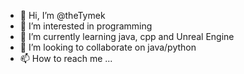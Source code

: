 - 👋 Hi, I’m @theTymek
- 👀 I’m interested in programming
- 🌱 I’m currently learning java, cpp and Unreal Engine
- 💞️ I’m looking to collaborate on java/python
- 📫 How to reach me ...

<!---
theTymek/theTymek is a ✨ special ✨ repository because its `README.md` (this file) appears on your GitHub profile.
You can click the Preview link to take a look at your changes.
--->
